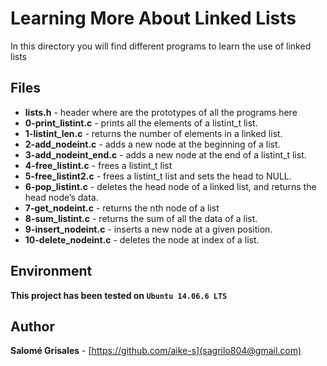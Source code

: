 # Learning More About Linked Lists
In this directory you will find different programs to learn the use of linked lists

## Files
* **lists.h** - header where are the prototypes of all the programs here
* **0-print_listint.c** - prints all the elements of a listint_t list.
* **1-listint_len.c** - returns the number of elements in a linked list.
* **2-add_nodeint.c** - adds a new node at the beginning of a list.
* **3-add_nodeint_end.c** - adds a new node at the end of a listint_t list.
* **4-free_listint.c** - frees a listint_t list
* **5-free_listint2.c** - frees a listint_t list and sets the  head to NULL.
* **6-pop_listint.c** - deletes the head node of a linked list, and returns the head node’s data.
* **7-get_nodeint.c** - returns the nth node of a list
* **8-sum_listint.c** - returns the sum of all the data  of a list.
* **9-insert_nodeint.c** - inserts a new node at a given position.
* **10-delete_nodeint.c** - deletes the node at index of a list.

## Environment
 **This project has been tested on `Ubuntu 14.06.6 LTS`**

## Author
 **Salomé Grisales** - [https://github.com/aike-s](sagrilo804@gmail.com)
